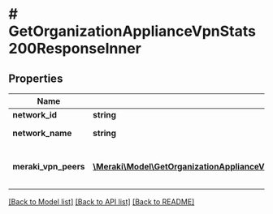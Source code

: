 # # GetOrganizationApplianceVpnStats200ResponseInner

## Properties

Name | Type | Description | Notes
------------ | ------------- | ------------- | -------------
**network_id** | **string** | Network ID | [optional]
**network_name** | **string** | Network name | [optional]
**meraki_vpn_peers** | [**\Meraki\Model\GetOrganizationApplianceVpnStats200ResponseInnerMerakiVpnPeersInner[]**](GetOrganizationApplianceVpnStats200ResponseInnerMerakiVpnPeersInner.md) | List of VPN peers with their summaries | [optional]

[[Back to Model list]](../../README.md#models) [[Back to API list]](../../README.md#endpoints) [[Back to README]](../../README.md)
